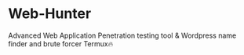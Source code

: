 # Web-Hunter
Advanced Web Application Penetration testing tool &amp; Wordpress name finder and brute forcer Termux🔥
